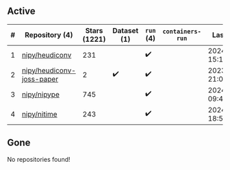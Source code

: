 ## Active
| # | Repository (4) | Stars (1221) | Dataset (1) | `run` (4) | `containers-run` | Last Modified |
| --- | --- | --- | --- | --- | --- | --- |
| 1 | [nipy/heudiconv](https://github.com/nipy/heudiconv) | 231 |  | :heavy_check_mark: |  | 2024-08-14 15:17:36+00:00 |
| 2 | [nipy/heudiconv-joss-paper](https://github.com/nipy/heudiconv-joss-paper) | 2 | :heavy_check_mark: | :heavy_check_mark: |  | 2023-07-17 21:09:07+00:00 |
| 3 | [nipy/nipype](https://github.com/nipy/nipype) | 745 |  | :heavy_check_mark: |  | 2024-08-01 09:45:41+00:00 |
| 4 | [nipy/nitime](https://github.com/nipy/nitime) | 243 |  | :heavy_check_mark: |  | 2024-06-17 18:52:44+00:00 |

## Gone
No repositories found!
